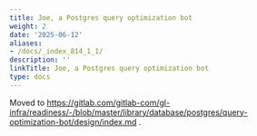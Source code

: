 ```yaml
---
title: Joe, a Postgres query optimization bot
weight: 2
date: '2025-06-12'
aliases:
- /docs/_index_814_1_1/
description: ''
linkTitle: Joe, a Postgres query optimization bot
type: docs
---
```


Moved to https://gitlab.com/gitlab-com/gl-infra/readiness/-/blob/master/library/database/postgres/query-optimization-bot/design/index.md .
